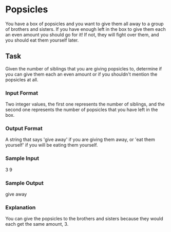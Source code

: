 <h1>Popsicles</h1>
You have a box of popsicles and you want to give them all away to a group of brothers and sisters. If you have enough left in the box to give them each an even amount you should go for it! If not, they will fight over them, and you should eat them yourself later.

<h2>Task</h2>
Given the number of siblings that you are giving popsicles to, determine if you can give them each an even amount or if you shouldn't mention the popsicles at all.
<h3>Input Format</h3>
Two integer values, the first one represents the number of siblings, and the second one represents the number of popsicles that you have left in the box.
<h3>Output Format</h3>
A string that says 'give away' if you are giving them away, or 'eat them yourself' if you will be eating them yourself.
<h3>Sample Input</h3>
3 9
<h3>Sample Output</h3>
give away
<h3>Explanation</h3>
You can give the popsicles to the brothers and sisters because they would each get the same amount, 3.
